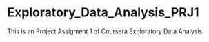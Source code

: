 Exploratory_Data_Analysis_PRJ1
==============================

This is an Project Assigment 1 of Coursera Exploratory Data Analysis

